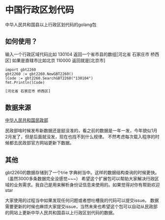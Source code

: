 # 中国行政区划代码
中华人民共和国县以上行政区划代码的golang包

## 如何使用？
输入一个行政区域代码比如 130104 返回一个省市县的数组[河北省 石家庄市 桥西区]
如果是直辖市比如北京 110000 返回就是[北京市]

````golang
import gbt2260
gbt2260 := gbt2260.NewGBT2260()
lCode := gbt2260.SearchGBT2260("130104")
fmt.Println(lCode)
````
````bash
[河北省 石家庄市 桥西区]
````
## 数据来源

[中华人民共和国民政部](http://www.mca.gov.cn/article/sj/xzqh/2018/)

民政部啥时候发布新数据还是挺没准的，看之前的数据是一年一发，今年貌似1月2月发了，但是后面就没发，现在也找不到什么规律。
不然考虑每次载入程序的时候都去民政部官方网站更新下数据。

## 其他
gbt2260的数据存储到了一个trie 字典树当中。这样的数据结构查询的时候更快。（虽然3000多条数据完全没感觉~~~）
希望这个扩展包可以帮助大家解决行政区域的业务需求。我自己是用来解析身份证信息来使用的。如果觉得对你有帮助欢迎star

大家使用的过程当中如果发现任何问题或者想吐槽我的代码可以提交issue。
数据需要更新的时候也麻烦大家提交issue，当然未来也希望这个包可以自动从民政部的网站上更新中华人民共和国县以上行政区划代码的数据。
